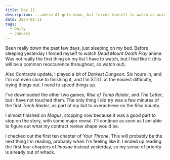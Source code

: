 ```yaml
---
title: Day 11.
description: ...where Al gets down, but forces himself to watch an anime.
date: 2024-01-11
tags: 
  - Daily
  - January
---
```

Been really down the past few days, just sleeping on my bed. Before sleeping yesterday I forced myself to watch *Dead Mount Death Play* anime. Was not really the first thing on my list I have to watch, but I feel like it (this will be a common reoccurence throughout, so watch out).

Also Contracts update, I played a bit of *Darkest Dungeon*. Six hours in, and I'm not even close to finishing it, and I'm STILL at the easiest difficulty, trying things out. I need to speed things up.

I've downloaded the other two games, *Rise of Tomb Raider*, and *The Letter*, but I have not touched them. The only thing I did try was a few minutes of the first *Tomb Raider*, as part of my bid to overachieve on the *Rise* bounty.

I almost finished on *Magus*, stopping now because it was a good part to stop on the story, with some major reveal. I'll continue as soon as I am able to figure out what my contract review shape would be.

I checked out the first ten chapter of *Your Throne*. This will probably be the next thing I'm reading, probably when I'm feeling like it. I ended up reading the first four chapters of *Imosae* instead yesterday, so my sense of priority is already out of whack.
